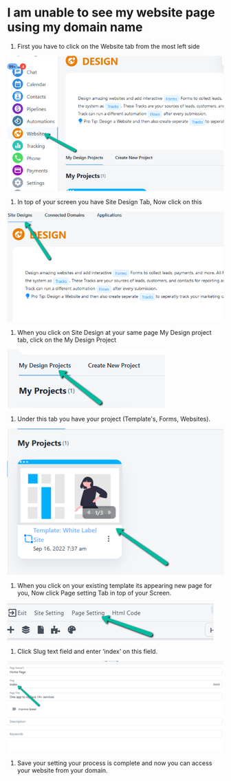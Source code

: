 # I am unable to see my website page using my domain name

1. First you have to click on the Website tab from the most left side

![Untitled](I%20am%20unable%20to%20see%20my%20website%20page%20using%20my%20domain%2092518a37563042a481788b6324a46363/Untitled.png)

1. In top of your screen you have Site Design Tab, Now click on this

![Untitled](I%20am%20unable%20to%20see%20my%20website%20page%20using%20my%20domain%2092518a37563042a481788b6324a46363/Untitled%201.png)

1. When you click on Site Design at your same page My Design project tab, click on the My Design Project

![Untitled](I%20am%20unable%20to%20see%20my%20website%20page%20using%20my%20domain%2092518a37563042a481788b6324a46363/Untitled%202.png)

1. Under this tab you have your project (Template's, Forms, Websites).

![Untitled](I%20am%20unable%20to%20see%20my%20website%20page%20using%20my%20domain%2092518a37563042a481788b6324a46363/Untitled%203.png)

1. When you click on your existing template its appearing new page for you, Now click Page setting Tab in top of your Screen.

![Untitled](I%20am%20unable%20to%20see%20my%20website%20page%20using%20my%20domain%2092518a37563042a481788b6324a46363/Untitled%204.png)

1. Click Slug text field and enter ‘index’ on this field.

![Untitled](I%20am%20unable%20to%20see%20my%20website%20page%20using%20my%20domain%2092518a37563042a481788b6324a46363/Untitled%205.png)

1. Save your setting your process is complete and now you can access your website from your domain.